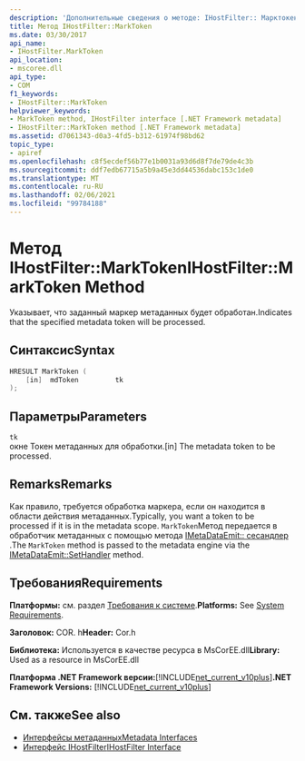 ```yaml
---
description: 'Дополнительные сведения о методе: IHostFilter:: Марктокен'
title: Метод IHostFilter::MarkToken
ms.date: 03/30/2017
api_name:
- IHostFilter.MarkToken
api_location:
- mscoree.dll
api_type:
- COM
f1_keywords:
- IHostFilter::MarkToken
helpviewer_keywords:
- MarkToken method, IHostFilter interface [.NET Framework metadata]
- IHostFilter::MarkToken method [.NET Framework metadata]
ms.assetid: d7061343-d0a3-4fd5-b312-61974f98bd62
topic_type:
- apiref
ms.openlocfilehash: c8f5ecdef56b77e1b0031a93d6d8f7de79de4c3b
ms.sourcegitcommit: ddf7edb67715a5b9a45e3dd44536dabc153c1de0
ms.translationtype: MT
ms.contentlocale: ru-RU
ms.lasthandoff: 02/06/2021
ms.locfileid: "99784188"
---
```

# <a name="ihostfiltermarktoken-method"></a><span data-ttu-id="6a67b-103">Метод IHostFilter::MarkToken</span><span class="sxs-lookup"><span data-stu-id="6a67b-103">IHostFilter::MarkToken Method</span></span>

<span data-ttu-id="6a67b-104">Указывает, что заданный маркер метаданных будет обработан.</span><span class="sxs-lookup"><span data-stu-id="6a67b-104">Indicates that the specified metadata token will be processed.</span></span>  
  
## <a name="syntax"></a><span data-ttu-id="6a67b-105">Синтаксис</span><span class="sxs-lookup"><span data-stu-id="6a67b-105">Syntax</span></span>  
  
```cpp  
HRESULT MarkToken (  
    [in]  mdToken         tk  
);  
```  
  
## <a name="parameters"></a><span data-ttu-id="6a67b-106">Параметры</span><span class="sxs-lookup"><span data-stu-id="6a67b-106">Parameters</span></span>  

 `tk`  
 <span data-ttu-id="6a67b-107">окне Токен метаданных для обработки.</span><span class="sxs-lookup"><span data-stu-id="6a67b-107">[in] The metadata token to be processed.</span></span>  
  
## <a name="remarks"></a><span data-ttu-id="6a67b-108">Remarks</span><span class="sxs-lookup"><span data-stu-id="6a67b-108">Remarks</span></span>  

 <span data-ttu-id="6a67b-109">Как правило, требуется обработка маркера, если он находится в области действия метаданных.</span><span class="sxs-lookup"><span data-stu-id="6a67b-109">Typically, you want a token to be processed if it is in the metadata scope.</span></span> <span data-ttu-id="6a67b-110">`MarkToken`Метод передается в обработчик метаданных с помощью метода [IMetaDataEmit:: сесандлер](imetadataemit-sethandler-method.md) .</span><span class="sxs-lookup"><span data-stu-id="6a67b-110">The `MarkToken` method is passed to the metadata engine via the [IMetaDataEmit::SetHandler](imetadataemit-sethandler-method.md) method.</span></span>  
  
## <a name="requirements"></a><span data-ttu-id="6a67b-111">Требования</span><span class="sxs-lookup"><span data-stu-id="6a67b-111">Requirements</span></span>  

 <span data-ttu-id="6a67b-112">**Платформы:** см. раздел [Требования к системе](../../get-started/system-requirements.md).</span><span class="sxs-lookup"><span data-stu-id="6a67b-112">**Platforms:** See [System Requirements](../../get-started/system-requirements.md).</span></span>  
  
 <span data-ttu-id="6a67b-113">**Заголовок:** COR. h</span><span class="sxs-lookup"><span data-stu-id="6a67b-113">**Header:** Cor.h</span></span>  
  
 <span data-ttu-id="6a67b-114">**Библиотека:** Используется в качестве ресурса в MsCorEE.dll</span><span class="sxs-lookup"><span data-stu-id="6a67b-114">**Library:** Used as a resource in MsCorEE.dll</span></span>  
  
 <span data-ttu-id="6a67b-115">**Платформа .NET Framework версии:**[!INCLUDE[net_current_v10plus](../../../../includes/net-current-v10plus-md.md)]</span><span class="sxs-lookup"><span data-stu-id="6a67b-115">**.NET Framework Versions:** [!INCLUDE[net_current_v10plus](../../../../includes/net-current-v10plus-md.md)]</span></span>  
  
## <a name="see-also"></a><span data-ttu-id="6a67b-116">См. также</span><span class="sxs-lookup"><span data-stu-id="6a67b-116">See also</span></span>

- [<span data-ttu-id="6a67b-117">Интерфейсы метаданных</span><span class="sxs-lookup"><span data-stu-id="6a67b-117">Metadata Interfaces</span></span>](metadata-interfaces.md)
- [<span data-ttu-id="6a67b-118">Интерфейс IHostFilter</span><span class="sxs-lookup"><span data-stu-id="6a67b-118">IHostFilter Interface</span></span>](ihostfilter-interface.md)

